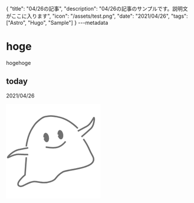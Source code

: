 {
  "title": "04/26の記事",
  "description": "04/26の記事のサンプルです。説明文がここに入ります",
  "icon": "/assets/test.png",
  "date": "2021/04/26",
  "tags": ["Astro", "Hugo", "Sample"]
}
---metadata

# hoge
hogehoge

## today
2021/04/26

![img](/assets/test.png)